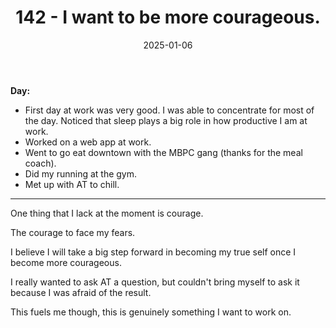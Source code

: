 ﻿---
title: 142 - I want to be more courageous.
date: 2025-01-06
categories: ["daily"]
tags: posts

---
**Day:** 

- First day at work was very good. I was able to concentrate for most of the day. Noticed that sleep plays a big role in how productive I am at work.
- Worked on a web app at work.
- Went to go eat downtown with the MBPC gang (thanks for the meal coach).
- Did my running at the gym.
- Met up with AT to chill.
---
One thing that I lack at the moment is courage.

The courage to face my fears.

I believe I will take a big step forward in becoming my true self once I become more courageous.

I really wanted to ask AT a question, but couldn't bring myself to ask it because I was afraid of the result.

This fuels me though, this is genuinely something I want to work on.
